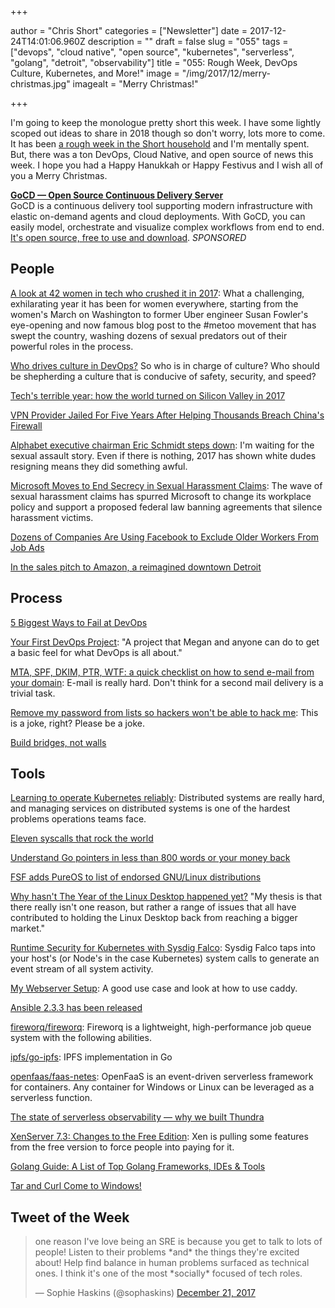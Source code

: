 +++

author = "Chris Short"
categories = ["Newsletter"]
date = 2017-12-24T14:01:06.960Z
description = ""
draft = false
slug = "055"
tags = ["devops", "cloud native", "open source", "kubernetes", "serverless", "golang", "detroit", "observability"]
title = "055: Rough Week, DevOps Culture, Kubernetes, and More!"
image = "/img/2017/12/merry-christmas.jpg"
imagealt = "Merry Christmas!"

+++

I'm going to keep the monologue pretty short this week. I have some lightly scoped out ideas to share in 2018 though so don't worry, lots more to come. It has been [a rough week in the Short household](https://chrisshort.net/miscarriage-a-culture-of-silence-helps-no-one/) and I'm mentally spent. But, there was a ton DevOps, Cloud Native, and open source of news this week. I hope you had a Happy Hanukkah or Happy Festivus and I wish all of you a Merry Christmas.

[**GoCD — Open Source Continuous Delivery Server**](https://devopsish.us14.list-manage.com/track/click?u=631fcd11ad2a643d08035c221&id=5a1471dfb5&e=7cc492dc98)  
GoCD is a continuous delivery tool supporting modern infrastructure with elastic on-demand agents and cloud deployments. With GoCD, you can easily model, orchestrate and visualize complex workflows from end to end. [It's open source, free to use and download](https://devopsish.us14.list-manage.com/track/click?u=631fcd11ad2a643d08035c221&id=3133731028&e=7cc492dc98). *SPONSORED*

## People

[A look at 42 women in tech who crushed it in 2017](https://techcrunch.com/gallery/a-look-at-42-women-in-tech-who-crushed-it-in-2017/): What a challenging, exhilarating year it has been for women everywhere, starting from the women's March on Washington to former Uber engineer Susan Fowler's eye-opening and now famous blog post to the #metoo movement that has swept the country, washing dozens of sexual predators out of their powerful roles in the process.

[Who drives culture in DevOps?](https://opensource.com/article/17/12/who-drives-culture-devops) So who is in charge of culture? Who should be shepherding a culture that is conducive of safety, security, and speed?

[Tech's terrible year: how the world turned on Silicon Valley in 2017](https://www.theguardian.com/technology/2017/dec/22/tech-year-in-review-2017)

[VPN Provider Jailed For Five Years After Helping Thousands Breach China's Firewall](https://torrentfreak.com/vpn-provider-jailed-for-five-years-after-helping-thousands-breach-chinas-firewall-171222/)

[Alphabet executive chairman Eric Schmidt steps down](https://usat.ly/2Bk4nxz): I'm waiting for the sexual assault story. Even if there is nothing, 2017 has shown white dudes resigning means they did something awful.

[Microsoft Moves to End Secrecy in Sexual Harassment Claims](https://www.nytimes.com/2017/12/19/technology/microsoft-sexual-harassment-arbitration.html): The wave of sexual harassment claims has spurred Microsoft to change its workplace policy and support a proposed federal law banning agreements that silence harassment victims.

[Dozens of Companies Are Using Facebook to Exclude Older Workers From Job Ads](https://www.propublica.org/article/facebook-ads-age-discrimination-targeting)

[In the sales pitch to Amazon, a reimagined downtown Detroit](http://www.crainsdetroit.com/article/20171220/news/648171/in-the-sales-pitch-to-amazon-a-reimagined-downtown-detroit)

<p><script async src="//pagead2.googlesyndication.com/pagead/js/adsbygoogle.js"></script>
<ins class="adsbygoogle"
     style="display:block; text-align:center;"
     data-ad-layout="in-article"
     data-ad-format="fluid"
     data-ad-client="ca-pub-8972983586873269"
     data-ad-slot="9019534115"></ins>
<script>
     (adsbygoogle = window.adsbygoogle || []).push({});
</script></p>

## Process

[5 Biggest Ways to Fail at DevOps](https://devops.com/5-biggest-ways-fail-devops/)

[Your First DevOps Project](http://hedge-ops.com/devops-project/): "A project that Megan and anyone can do to get a basic feel for what DevOps is all about."

[MTA, SPF, DKIM, PTR, WTF: a quick checklist on how to send e-mail from your domain](https://kimonote.com/@mildbyte/mta-spf-dkim-ptr-wtf-a-quick-checklist-on-how-to-send-e-mail-from-your-domain-3020/): E-mail is really hard. Don't think for a second mail delivery is a trivial task.

[Remove my password from lists so hackers won't be able to hack me](https://github.com/danielmiessler/SecLists/pull/155): This is a joke, right? Please be a joke.

[Build bridges, not walls](http://bitfieldconsulting.com/bridges-not-walls)

<script async src="//pagead2.googlesyndication.com/pagead/js/adsbygoogle.js"></script>
<!-- devopsish.com Responsive -->
<ins class="adsbygoogle"
     style="display:block"
     data-ad-client="ca-pub-8972983586873269"
     data-ad-slot="4977359089"
     data-ad-format="auto"></ins>
<script>
(adsbygoogle = window.adsbygoogle || []).push({});
</script>

## Tools

[Learning to operate Kubernetes reliably](https://stripe.com/blog/operating-kubernetes): Distributed systems are really hard, and managing services on distributed systems is one of the hardest problems operations teams face.

[Eleven syscalls that rock the world](https://www.cloudatomiclab.com/prosyscall/)

[Understand Go pointers in less than 800 words or your money back](https://dave.cheney.net/2017/04/26/understand-go-pointers-in-less-than-800-words-or-your-money-back)

[FSF adds PureOS to list of endorsed GNU/Linux distributions](http://www.fsf.org/news/fsf-adds-pureos-to-list-of-endorsed-gnu-linux-distributions-1)

[Why hasn't The Year of the Linux Desktop happened yet?](https://blogs.gnome.org/uraeus/2017/12/19/why-hasnt-the-year-of-the-linux-desktop-happened-yet/) "My thesis is that there really isn't one reason, but rather a range of issues that all have contributed to holding the Linux Desktop back from reaching a bigger market."

[Runtime Security for Kubernetes with Sysdig Falco](https://sysdig.com/blog/runtime-security-kubernetes-sysdig-falco/): Sysdig Falco taps into your host's (or Node's in the case Kubernetes) system calls to generate an event stream of all system activity.

[My Webserver Setup](https://blog.ls42.de/post/my-webserver-setup/): A good use case and look at how to use caddy.

[Ansible 2.3.3 has been released](https://groups.google.com/forum/#!topic/ansible-project/JUZhRQfbsbg)

[fireworq/fireworq](https://github.com/fireworq/fireworq): Fireworq is a lightweight, high-performance job queue system with the following abilities.

[ipfs/go-ipfs](https://github.com/ipfs/go-ipfs): IPFS implementation in Go

[openfaas/faas-netes](https://github.com/openfaas/faas-netes): OpenFaaS is an event-driven serverless framework for containers. Any container for Windows or Linux can be leveraged as a serverless function.

[The state of serverless observability — why we built Thundra](https://serverless.com/blog/state-of-serverless-observability-why-we-built-thundra/)

[XenServer 7.3: Changes to the Free Edition](https://xenserver.org/blog/entry/xenserver-7-3-changes-to-the-free-edition.html): Xen is pulling some features from the free version to force people into paying for it.

[Golang Guide: A List of Top Golang Frameworks, IDEs & Tools](https://medium.com/@quintinglvr/golang-guide-a-list-of-top-golang-frameworks-ides-tools-e7c7866e96c9?source=userActivityShare-459b2bcd8b13-1513894431)

[Tar and Curl Come to Windows!](https://blogs.technet.microsoft.com/virtualization/2017/12/19/tar-and-curl-come-to-windows/)

## Tweet of the Week

<blockquote class="twitter-tweet" data-lang="en"><p lang="en" dir="ltr">one reason I&#39;ve love being an SRE is because you get to talk to lots of people! Listen to their problems *and* the things they&#39;re excited about! Help find balance in human problems surfaced as technical ones. I think it&#39;s one of the most *socially* focused of tech roles.</p>&mdash; Sophie Haskins (@sophaskins) <a href="https://twitter.com/sophaskins/status/943886395302481920?ref_src=twsrc%5Etfw">December 21, 2017</a></blockquote>
<script async src="https://platform.twitter.com/widgets.js" charset="utf-8"></script>